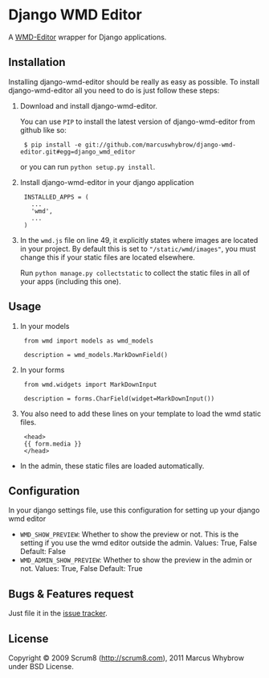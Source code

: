 Django WMD Editor
=================


A [WMD-Editor][1] wrapper for Django applications.


Installation
------------

Installing django-wmd-editor should be really as easy as possible. To install
django-wmd-editor all you need to do is just follow these steps:

1. Download and install django-wmd-editor.
    
    You can use `PIP` to install the latest version of django-wmd-editor from github like so:
    
        $ pip install -e git://github.com/marcuswhybrow/django-wmd-editor.git#egg=django_wmd_editor
    
    or you can run `python setup.py install`.

3. Install django-wmd-editor in your django application

        INSTALLED_APPS = (
          ...
          'wmd',
          ...
        )

4. In the `wmd.js` file on line 49, it explicitly states where images are located in your project. By default this is set to `"/static/wmd/images"`, you must change this if your static files are located elsewhere.

    Run `python manage.py collectstatic` to collect the static files in all of your apps (including this one).


Usage
-----

1. In your models

        from wmd import models as wmd_models

        description = wmd_models.MarkDownField()

2. In your forms

        from wmd.widgets import MarkDownInput

        description = forms.CharField(widget=MarkDownInput())

3. You also need to add these lines on your template to load the wmd static files.
   
        <head>
        {{ form.media }}
        </head>
   
- In the admin, these static files are loaded automatically.


Configuration
-------------

In your django settings file, use this configuration for setting up your django wmd editor

- `WMD_SHOW_PREVIEW`: Whether to show the preview or not. This is the setting if you use the wmd editor outside the admin.
   Values: True, False
   Default: False
- `WMD_ADMIN_SHOW_PREVIEW`: Whether to show the preview in the admin or not.
   Values: True, False
   Default: True


Bugs & Features request
-----------------------

Just file it in the [issue tracker][3].


License
-------
Copyright &copy; 2009 Scrum8 (<http://scrum8.com>), 2011 Marcus Whybrow under BSD License.


  [1]: http://wmd-editor.com
  [2]: http://github.com/scrum8/django-wmd-editor/downloads
  [3]: http://github.com/scrum8/django-wmd-editor/issues

